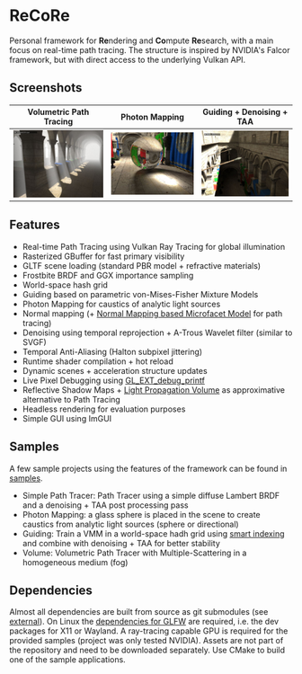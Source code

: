 # ReCoRe
Personal framework for **Re**ndering and **Co**mpute **Re**search, with a main focus on real-time path tracing. The structure is inspired by NVIDIA's Falcor framework, but with direct access to the underlying Vulkan API.

## Screenshots
| Volumetric Path Tracing | Photon Mapping | Guiding + Denoising + TAA |
| --- | --- | --- |
| ![test](./screenshots/volume_pathtracer.jpg) | ![test](./screenshots/photon_mapping.jpg) | ![test](./screenshots/guiding_svgf.jpg)

## Features
- Real-time Path Tracing using Vulkan Ray Tracing for global illumination
- Rasterized GBuffer for fast primary visibility
- GLTF scene loading (standard PBR model + refractive materials)
- Frostbite BRDF and GGX importance sampling
- World-space hash grid
- Guiding based on parametric von-Mises-Fisher Mixture Models
- Photon Mapping for caustics of analytic light sources
- Normal mapping (+ [Normal Mapping based Microfacet Model](https://cg.ivd.kit.edu/publications/2017/normalmaps/normalmap.pdf) for path tracing)
- Denoising using temporal reprojection + A-Trous Wavelet filter (similar to SVGF)
- Temporal Anti-Aliasing (Halton subpixel jittering)
- Runtime shader compilation + hot reload
- Dynamic scenes + acceleration structure updates
- Live Pixel Debugging using [GL_EXT_debug_printf](https://github.com/KhronosGroup/GLSL/blob/main/extensions/ext/GLSL_EXT_debug_printf.txt)
- Reflective Shadow Maps + [Light Propagation Volume](https://advances.realtimerendering.com/s2009/Light_Propagation_Volumes.pdf) as approximative alternative to Path Tracing
- Headless rendering for evaluation purposes
- Simple GUI using ImGUI

## Samples
A few sample projects using the features of the framework can be found in [samples](src/samples/).
- Simple Path Tracer: Path Tracer using a simple diffuse Lambert BRDF and a denoising + TAA post processing pass
- Photon Mapping: a glass sphere is placed in the scene to create caustics from analytic light sources (sphere or directional)
- Guiding: Train a VMM in a world-space hadh grid using [smart indexing](https://gpuopen.com/download/publications/SA2021_WorldSpace_ReSTIR.pdf) and combine with denoising + TAA for better stability
- Volume: Volumetric Path Tracer with Multiple-Scattering in a homogeneous medium (fog)

## Dependencies
Almost all dependencies are built from source as git submodules (see [external](external)).
On Linux the [dependencies for GLFW](https://www.glfw.org/docs/3.3/compile.html#compile_manual) are required, i.e. the dev packages for X11 or Wayland.
A ray-tracing capable GPU is required for the provided samples (project was only tested NVIDIA).
Assets are not part of the repository and need to be downloaded separately.
Use CMake to build one of the sample applications.

